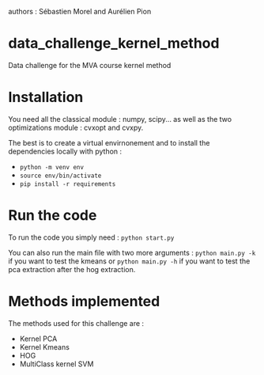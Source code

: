 authors : Sébastien Morel and Aurélien Pion
# data_challenge_kernel_method

Data challenge for the MVA course kernel method

# Installation

You need all the classical module : numpy, scipy... as well as the two optimizations module : cvxopt and cvxpy.

The best is to create a virtual envirnonement and to install the dependencies locally with python :
- ```python -m venv env```
- ```source env/bin/activate```
- ```pip install -r requirements```

# Run the code

To run the code you simply need : ```python start.py```

You can also run the main file with two more arguments :  ```python main.py -k``` if you want to test the kmeans or ```python main.py -h``` if you want to test the pca extraction after the hog extraction.

# Methods implemented

The methods used for this challenge are :
- Kernel PCA
- Kernel Kmeans
- HOG
- MultiClass kernel SVM

